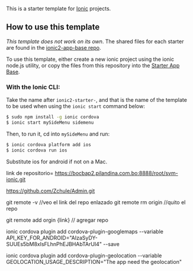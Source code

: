 This is a starter template for [Ionic](http://ionicframework.com/docs/) projects.

## How to use this template

*This template does not work on its own*. The shared files for each starter are found in the [ionic2-app-base repo](https://github.com/ionic-team/ionic2-app-base).

To use this template, either create a new ionic project using the ionic node.js utility, or copy the files from this repository into the [Starter App Base](https://github.com/ionic-team/ionic2-app-base).

### With the Ionic CLI:

Take the name after `ionic2-starter-`, and that is the name of the template to be used when using the `ionic start` command below:

```bash
$ sudo npm install -g ionic cordova
$ ionic start mySideMenu sidemenu
```

Then, to run it, cd into `mySideMenu` and run:

```bash
$ ionic cordova platform add ios
$ ionic cordova run ios
```

Substitute ios for android if not on a Mac.

link de repositorio= https://bocbap2.pilandina.com.bo:8888/root/svm-ionic.git

https://github.com/Zchule/Admin.git

git remote -v        //veo el link del repo enlazado
git remote rm origin    //quito el repo

git remote add orgin {link}     // agregar repo

  ionic cordova plugin add cordova-plugin-googlemaps --variable API_KEY_FOR_ANDROID="AIzaSyDY-SUUEs5bM8xIsFLhnPhEJBHAbTArUI4" --save


ionic cordova plugin add cordova-plugin-geolocation --variable GEOLOCATION_USAGE_DESCRIPTION="The app need the geolocation"
